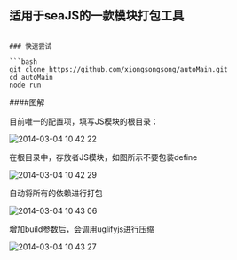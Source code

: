## 适用于seaJS的一款模块打包工具

```目前Base尚不可配置。

### 快速尝试

```bash
git clone https://github.com/xiongsongsong/autoMain.git
cd autoMain
node run
```

####图解

目前唯一的配置项，填写JS模块的根目录：

![2014-03-04 10 42 22](https://f.cloud.github.com/assets/342509/2322022/d552c268-a3ab-11e3-8eaa-4821f8823570.png)

在根目录中，存放者JS模块，如图所示不要包装define

![2014-03-04 10 42 29](https://f.cloud.github.com/assets/342509/2322024/db56f74c-a3ab-11e3-9576-e15ea5e2c3db.png)

自动将所有的依赖进行打包

![2014-03-04 10 43 06](https://f.cloud.github.com/assets/342509/2322025/de1dab24-a3ab-11e3-9705-17f981b3fc5d.png)

增加build参数后，会调用uglifyjs进行压缩

![2014-03-04 10 43 27](https://f.cloud.github.com/assets/342509/2322031/e0d6d71e-a3ab-11e3-977d-e1c5189ccb0c.png)

